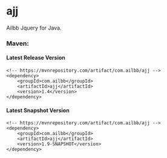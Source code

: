 # ajj
Ailbb Jquery for Java.

### Maven:

#### Latest Release Version
```
<!-- https://mvnrepository.com/artifact/com.ailbb/ajj -->
<dependency>
    <groupId>com.ailbb</groupId>
    <artifactId>ajj</artifactId>
    <version>1.4</version>
</dependency>
```

#### Latest Snapshot Version
```
<!-- https://mvnrepository.com/artifact/com.ailbb/ajj -->
<dependency>
    <groupId>com.ailbb</groupId>
    <artifactId>ajj</artifactId>
    <version>1.9-SNAPSHOT</version>
</dependency>
```